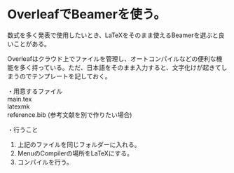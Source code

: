 # OverleafでBeamerを使う。

数式を多く発表で使用したいとき、LaTeXをそのまま使えるBeamerを選ぶと良いことがある。

Overleafはクラウド上でファイルを管理し、オートコンパイルなどの便利な機能を多く持っている。ただ、日本語をそのまま入力すると、文字化けが起きてしまうのでテンプレートを記しておく。

・用意するファイル  
main.tex  
latexmk  
reference.bib (参考文献を別で作りたい場合)

・行うこと
1. 上記のファイルを同じフォルダーに入れる。
2. MenuのCompilerの場所をLaTeXにする。
3. コンパイルを行う。
